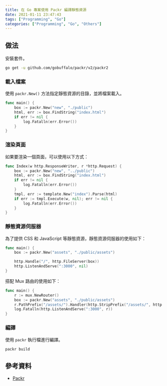 ```yaml
---
title: 在 Go 專案使用 Packr 編譯靜態資源
date: 2021-01-11 23:47:43
tags: ["Programming", "Go"]
categories: ["Programming", "Go", "Others"]
---
```


## 做法

安裝套件。

```bash
go get -u github.com/gobuffalo/packr/v2/packr2
```

### 載入檔案

使用 `packr.New()` 方法指定靜態資源的目錄，並將檔案載入。

```go
func main() {
	box := packr.New("new", "./public")
	html, err := box.FindString("index.html")
	if err != nil {
		log.Fatalln(err.Error())
	}
}
```

### 渲染頁面

如果要渲染一個頁面，可以使用以下方式：

```go
func Index(w http.ResponseWriter, r *http.Request) {
	box := packr.New("new", "../public")
	html, err := box.FindString("index.html")
	if err != nil {
		log.Fatalln(err.Error())
	}
	tmpl, err := template.New("index").Parse(html)
	if err := tmpl.Execute(w, nil); err != nil {
		log.Fatalln(err.Error())
	}
}
```

### 靜態資源伺服器

為了提供 CSS 和 JavaScript 等靜態資源，靜態資源伺服器的使用如下：

```go
func main() {
	box := packr.New("assets", "./public/assets")

	http.Handle("/", http.FileServer(box))
	http.ListenAndServe(":3000", nil)
}
```

搭配 Mux 路由的使用如下：

```go
func main() {
	r := mux.NewRouter()
	box := packr.New("assets", "./public/assets")
	r.PathPrefix("/assets/").Handler(http.StripPrefix("/assets/", http.FileServer(box)))
	log.Fatalln(http.ListenAndServe(":3000", r))
}
```

### 編譯

使用 `packr` 執行檔進行編譯。

```bash
packr build
```

## 參考資料

- [Packr](https://github.com/gobuffalo/packr/tree/master/v2)
